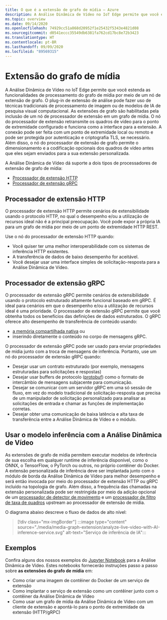 ```yaml
---
title: O que é a extensão de grafo de mídia – Azure
description: A Análise Dinâmica de Vídeo no IoT Edge permite que você estenda as funcionalidades de processamento do grafo de mídia por meio de um nó de extensão de grafo.
ms.topic: overview
ms.date: 09/14/2020
ms.openlocfilehash: 74929cc51a868d20952f1e25432f5343e4821d08
ms.sourcegitcommit: d0541eccc35549db6381fa762cd17bc8e72b3423
ms.translationtype: HT
ms.contentlocale: pt-BR
ms.lasthandoff: 09/09/2020
ms.locfileid: "89569315"
---
```

# <a name="media-graph-extension"></a>Extensão do grafo de mídia

A Análise Dinâmica de Vídeo no IoT Edge permite que você estenda as funcionalidades de processamento do grafo de mídia por meio de um nó de extensão de grafo. O plug-in de extensão de análise pode fazer uso de técnicas tradicionais de processamento de imagem ou de modelos de IA de pesquisa visual computacional. As extensões de grafo são habilitadas pela inclusão de um nó de processador de extensão em um grafo de mídia. O nó do processador de extensão retransmite os quadros de vídeo para o ponto de extremidade configurado e funciona como a interface para a extensão. A conexão pode ser feita com um ponto de extremidade local ou remoto e pode ser protegida por autenticação e criptografia TLS, se necessário. Além disso, o nó do processador de extensão de grafo permite o dimensionamento e a codificação opcionais dos quadros de vídeo antes que eles sejam enviados para a sua extensão personalizada.

A Análise Dinâmica de Vídeo dá suporte a dois tipos de processadores de extensão de grafo de mídia:

* [Processador de extensão HTTP](media-graph-concept.md#http-extension-processor)
* [Processador de extensão gRPC](media-graph-concept.md#grpc-extension-processor)

## <a name="http-extension-processor"></a>Processador de extensão HTTP

O processador de extensão HTTP permite cenários de extensibilidade usando o protocolo HTTP, no qual o desempenho e/ou a utilização de recursos ideal não é a principal preocupação. Você pode expor a própria IA para um grafo de mídia por meio de um ponto de extremidade HTTP REST. 

Use o nó do processador de extensão HTTP quando:

* Você quiser ter uma melhor interoperabilidade com os sistemas de inferência HTTP existentes.
* A transferência de dados de baixo desempenho for aceitável.
* Você desejar usar uma interface simples de solicitação-resposta para a Análise Dinâmica de Vídeo.

## <a name="grpc-extension-processor"></a>Processador de extensão gRPC

O processador de extensão gRPC permite cenários de extensibilidade usando o protocolo estruturado altamente funcional baseado em gRPC. É ideal para cenários em que o desempenho e/ou a utilização de recursos ideal é uma prioridade. O processador de extensão gRPC permite que você obtenha todos os benefícios das definições de dados estruturados. O gRPC oferece alto desempenho de transferência de conteúdo usando:

* [a memória compartilhada nativa](https://en.wikipedia.org/wiki/Shared_memory) ou 
* inserindo diretamente o conteúdo no corpo de mensagens gRPC. 

O processador de extensão gRPC pode ser usado para enviar propriedades de mídia junto com a troca de mensagens de inferência.
Portanto, use um nó do processador de extensão gRPC quando:

* Desejar usar um contrato estruturado (por exemplo, mensagens estruturadas para solicitações e respostas)
* Desejar usar buffers de protocolo ([protobuf](https://developers.google.com/protocol-buffers)) como o formato de intercâmbio de mensagens subjacente para comunicação.
* Desejar se comunicar com um servidor gRPC em uma só sessão de fluxo, em vez do modelo tradicional de solicitação-resposta que precisa de um manipulador de solicitação personalizado para analisar as solicitações de entrada e chamar as funções de implementação corretas. 
* Desejar obter uma comunicação de baixa latência e alta taxa de transferência entre a Análise Dinâmica de Vídeo e o módulo.

## <a name="use-your-inferencing-model-with-live-video-analytics"></a>Usar o modelo inferência com a Análise Dinâmica de Vídeo

As extensões de grafo de mídia permitem executar modelos de inferência de sua escolha em qualquer runtime de inferência disponível, como o ONNX, o TensorFlow, o PyTorch ou outros, no próprio contêiner do Docker. A extensão personalizada de inferência deve ser implantada junto com o módulo de borda da Análise Dinâmica de Vídeo para melhor desempenho e será então invocada por meio do processador de extensão HTTP ou gRPC incluído na topologia de grafo. Além disso, a frequência das chamadas na extensão personalizada pode ser restringida por meio da adição opcional de um [processador de detector de movimento](media-graph-concept.md#motion-detection-processor) e um [processador de filtro de taxa de quadros](media-graph-concept.md#frame-rate-filter-processor) upstream ao processador de extensão de mídia.

O diagrama abaixo descreve o fluxo de dados de alto nível:

> [!div class="mx-imgBorder"]
> :::image type="content" source="./media/media-graph-extension/analyze-live-video-with-AI-inference-service.svg" alt-text="Serviço de inferência de IA":::

## <a name="samples"></a>Exemplos

Confira alguns dos nossos exemplos do [Jupyter Notebook](https://github.com/Azure/live-video-analytics/blob/master/utilities/video-analysis/notebooks/readme.md) para a Análise Dinâmica de Vídeo. Estes notebooks fornecerão instruções passo a passo sobre **as extensões do grafo de mídia** em:

* Como criar uma imagem de contêiner do Docker de um serviço de extensão
* Como implantar o serviço de extensão como um contêiner junto com o contêiner da Análise Dinâmica de Vídeo
* Como usar um grafo de mídia da Análise Dinâmica de Vídeo com um cliente de extensão e apontá-lo para o ponto de extremidade da extensão (HTTP/gRPC)